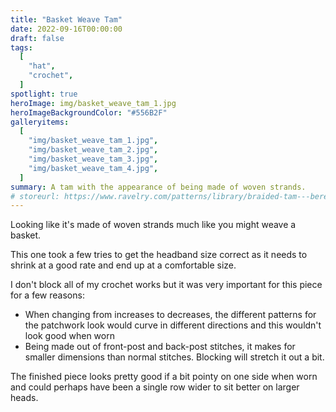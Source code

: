 ```yaml
---
title: "Basket Weave Tam"
date: 2022-09-16T00:00:00
draft: false
tags:
  [
    "hat",
    "crochet",
  ]
spotlight: true
heroImage: img/basket_weave_tam_1.jpg
heroImageBackgroundColor: "#556B2F"
galleryitems:
  [
    "img/basket_weave_tam_1.jpg",
    "img/basket_weave_tam_2.jpg",
    "img/basket_weave_tam_3.jpg",
    "img/basket_weave_tam_4.jpg",
  ]
summary: A tam with the appearance of being made of woven strands.
# storeurl: https://www.ravelry.com/patterns/library/braided-tam---beret
---
```


Looking like it's made of woven strands much like you might weave a basket.

This one took a few tries to get the headband size correct as it needs to shrink at a good rate and end up at a comfortable size.

I don't block all of my crochet works but it was very important for this piece for a few reasons:

- When changing from increases to decreases, the different patterns for the patchwork look would curve in different directions and this wouldn't look good when worn
- Being made out of front-post and back-post stitches, it makes for smaller dimensions than normal stitches. Blocking will stretch it out a bit.

The finished piece looks pretty good if a bit pointy on one side when worn and could perhaps have been a single row wider to sit better on larger heads.
